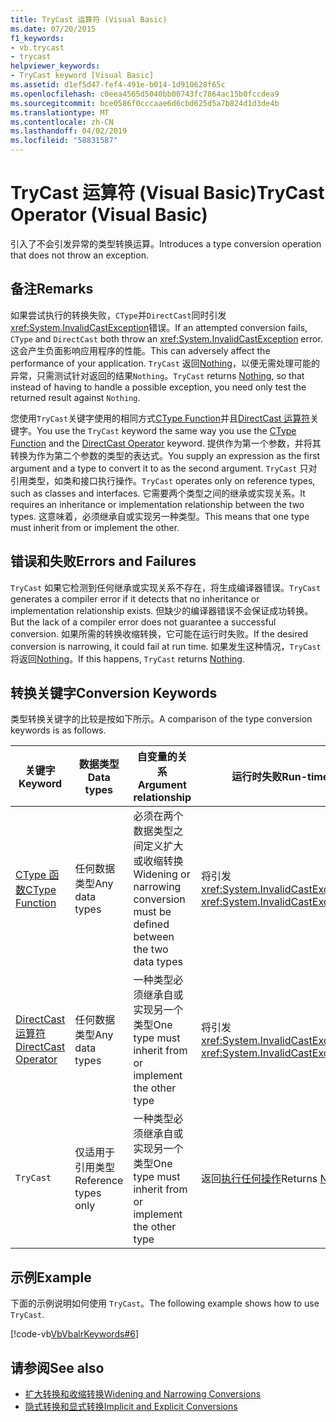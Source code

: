 ```yaml
---
title: TryCast 运算符 (Visual Basic)
ms.date: 07/20/2015
f1_keywords:
- vb.trycast
- trycast
helpviewer_keywords:
- TryCast keyword [Visual Basic]
ms.assetid: d1ef5d47-fef4-491e-b014-1d910628f65c
ms.openlocfilehash: c0eea4565d5040bb00743fc7864ac15b0fccdea9
ms.sourcegitcommit: bce0586f0cccaae6d6cbd625d5a7b824d1d3de4b
ms.translationtype: MT
ms.contentlocale: zh-CN
ms.lasthandoff: 04/02/2019
ms.locfileid: "58831587"
---
```

# <a name="trycast-operator-visual-basic"></a><span data-ttu-id="0b494-102">TryCast 运算符 (Visual Basic)</span><span class="sxs-lookup"><span data-stu-id="0b494-102">TryCast Operator (Visual Basic)</span></span>
<span data-ttu-id="0b494-103">引入了不会引发异常的类型转换运算。</span><span class="sxs-lookup"><span data-stu-id="0b494-103">Introduces a type conversion operation that does not throw an exception.</span></span>  
  
## <a name="remarks"></a><span data-ttu-id="0b494-104">备注</span><span class="sxs-lookup"><span data-stu-id="0b494-104">Remarks</span></span>  
 <span data-ttu-id="0b494-105">如果尝试执行的转换失败，`CType`并`DirectCast`同时引发<xref:System.InvalidCastException>错误。</span><span class="sxs-lookup"><span data-stu-id="0b494-105">If an attempted conversion fails, `CType` and `DirectCast` both throw an <xref:System.InvalidCastException> error.</span></span> <span data-ttu-id="0b494-106">这会产生负面影响应用程序的性能。</span><span class="sxs-lookup"><span data-stu-id="0b494-106">This can adversely affect the performance of your application.</span></span> <span data-ttu-id="0b494-107">`TryCast` 返回[Nothing](../../../visual-basic/language-reference/nothing.md)，以便无需处理可能的异常，只需测试针对返回的结果`Nothing`。</span><span class="sxs-lookup"><span data-stu-id="0b494-107">`TryCast` returns [Nothing](../../../visual-basic/language-reference/nothing.md), so that instead of having to handle a possible exception, you need only test the returned result against `Nothing`.</span></span>  
  
 <span data-ttu-id="0b494-108">您使用`TryCast`关键字使用的相同方式[CType Function](../../../visual-basic/language-reference/functions/ctype-function.md)并且[DirectCast 运算符](../../../visual-basic/language-reference/operators/directcast-operator.md)关键字。</span><span class="sxs-lookup"><span data-stu-id="0b494-108">You use the `TryCast` keyword the same way you use the [CType Function](../../../visual-basic/language-reference/functions/ctype-function.md) and the [DirectCast Operator](../../../visual-basic/language-reference/operators/directcast-operator.md) keyword.</span></span> <span data-ttu-id="0b494-109">提供作为第一个参数，并将其转换为作为第二个参数的类型的表达式。</span><span class="sxs-lookup"><span data-stu-id="0b494-109">You supply an expression as the first argument and a type to convert it to as the second argument.</span></span> <span data-ttu-id="0b494-110">`TryCast` 只对引用类型，如类和接口执行操作。</span><span class="sxs-lookup"><span data-stu-id="0b494-110">`TryCast` operates only on reference types, such as classes and interfaces.</span></span> <span data-ttu-id="0b494-111">它需要两个类型之间的继承或实现关系。</span><span class="sxs-lookup"><span data-stu-id="0b494-111">It requires an inheritance or implementation relationship between the two types.</span></span> <span data-ttu-id="0b494-112">这意味着，必须继承自或实现另一种类型。</span><span class="sxs-lookup"><span data-stu-id="0b494-112">This means that one type must inherit from or implement the other.</span></span>  
  
## <a name="errors-and-failures"></a><span data-ttu-id="0b494-113">错误和失败</span><span class="sxs-lookup"><span data-stu-id="0b494-113">Errors and Failures</span></span>  
 <span data-ttu-id="0b494-114">`TryCast` 如果它检测到任何继承或实现关系不存在，将生成编译器错误。</span><span class="sxs-lookup"><span data-stu-id="0b494-114">`TryCast` generates a compiler error if it detects that no inheritance or implementation relationship exists.</span></span> <span data-ttu-id="0b494-115">但缺少的编译器错误不会保证成功转换。</span><span class="sxs-lookup"><span data-stu-id="0b494-115">But the lack of a compiler error does not guarantee a successful conversion.</span></span> <span data-ttu-id="0b494-116">如果所需的转换收缩转换，它可能在运行时失败。</span><span class="sxs-lookup"><span data-stu-id="0b494-116">If the desired conversion is narrowing, it could fail at run time.</span></span> <span data-ttu-id="0b494-117">如果发生这种情况，`TryCast`将返回[Nothing](../../../visual-basic/language-reference/nothing.md)。</span><span class="sxs-lookup"><span data-stu-id="0b494-117">If this happens, `TryCast` returns [Nothing](../../../visual-basic/language-reference/nothing.md).</span></span>  
  
## <a name="conversion-keywords"></a><span data-ttu-id="0b494-118">转换关键字</span><span class="sxs-lookup"><span data-stu-id="0b494-118">Conversion Keywords</span></span>  
 <span data-ttu-id="0b494-119">类型转换关键字的比较是按如下所示。</span><span class="sxs-lookup"><span data-stu-id="0b494-119">A comparison of the type conversion keywords is as follows.</span></span>  
  
|<span data-ttu-id="0b494-120">关键字</span><span class="sxs-lookup"><span data-stu-id="0b494-120">Keyword</span></span>|<span data-ttu-id="0b494-121">数据类型</span><span class="sxs-lookup"><span data-stu-id="0b494-121">Data types</span></span>|<span data-ttu-id="0b494-122">自变量的关系</span><span class="sxs-lookup"><span data-stu-id="0b494-122">Argument relationship</span></span>|<span data-ttu-id="0b494-123">运行时失败</span><span class="sxs-lookup"><span data-stu-id="0b494-123">Run-time failure</span></span>|  
|---|---|---|---|  
|[<span data-ttu-id="0b494-124">CType 函数</span><span class="sxs-lookup"><span data-stu-id="0b494-124">CType Function</span></span>](../../../visual-basic/language-reference/functions/ctype-function.md)|<span data-ttu-id="0b494-125">任何数据类型</span><span class="sxs-lookup"><span data-stu-id="0b494-125">Any data types</span></span>|<span data-ttu-id="0b494-126">必须在两个数据类型之间定义扩大或收缩转换</span><span class="sxs-lookup"><span data-stu-id="0b494-126">Widening or narrowing conversion must be defined between the two data types</span></span>|<span data-ttu-id="0b494-127">将引发 <xref:System.InvalidCastException></span><span class="sxs-lookup"><span data-stu-id="0b494-127">Throws <xref:System.InvalidCastException></span></span>|  
|[<span data-ttu-id="0b494-128">DirectCast 运算符</span><span class="sxs-lookup"><span data-stu-id="0b494-128">DirectCast Operator</span></span>](../../../visual-basic/language-reference/operators/directcast-operator.md)|<span data-ttu-id="0b494-129">任何数据类型</span><span class="sxs-lookup"><span data-stu-id="0b494-129">Any data types</span></span>|<span data-ttu-id="0b494-130">一种类型必须继承自或实现另一个类型</span><span class="sxs-lookup"><span data-stu-id="0b494-130">One type must inherit from or implement the other type</span></span>|<span data-ttu-id="0b494-131">将引发 <xref:System.InvalidCastException></span><span class="sxs-lookup"><span data-stu-id="0b494-131">Throws <xref:System.InvalidCastException></span></span>|  
|`TryCast`|<span data-ttu-id="0b494-132">仅适用于引用类型</span><span class="sxs-lookup"><span data-stu-id="0b494-132">Reference types only</span></span>|<span data-ttu-id="0b494-133">一种类型必须继承自或实现另一个类型</span><span class="sxs-lookup"><span data-stu-id="0b494-133">One type must inherit from or implement the other type</span></span>|<span data-ttu-id="0b494-134">返回[执行任何操作](../../../visual-basic/language-reference/nothing.md)</span><span class="sxs-lookup"><span data-stu-id="0b494-134">Returns [Nothing](../../../visual-basic/language-reference/nothing.md)</span></span>|  
  
## <a name="example"></a><span data-ttu-id="0b494-135">示例</span><span class="sxs-lookup"><span data-stu-id="0b494-135">Example</span></span>  
 <span data-ttu-id="0b494-136">下面的示例说明如何使用 `TryCast`。</span><span class="sxs-lookup"><span data-stu-id="0b494-136">The following example shows how to use `TryCast`.</span></span>  
  
 [!code-vb[VbVbalrKeywords#6](~/samples/snippets/visualbasic/VS_Snippets_VBCSharp/VbVbalrKeywords/VB/Class1.vb#6)]  
  
## <a name="see-also"></a><span data-ttu-id="0b494-137">请参阅</span><span class="sxs-lookup"><span data-stu-id="0b494-137">See also</span></span>

- [<span data-ttu-id="0b494-138">扩大转换和收缩转换</span><span class="sxs-lookup"><span data-stu-id="0b494-138">Widening and Narrowing Conversions</span></span>](../../../visual-basic/programming-guide/language-features/data-types/widening-and-narrowing-conversions.md)
- [<span data-ttu-id="0b494-139">隐式转换和显式转换</span><span class="sxs-lookup"><span data-stu-id="0b494-139">Implicit and Explicit Conversions</span></span>](../../../visual-basic/programming-guide/language-features/data-types/implicit-and-explicit-conversions.md)
